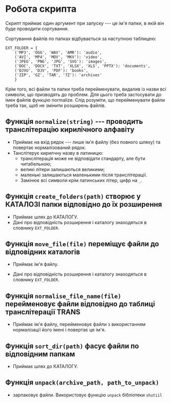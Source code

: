 # Робота скрипта

Скрипт приймає один аргумент при запуску --- це ім'я папки, в якій він буде проводити сортування.

Сортування файлів по папках відбувається за наступною таблицею:

```
EXT_FOLDER = {
    ('MP3', 'OGG', 'WAV', 'AMR'): 'audio',
    ('AVI', 'MP4', 'MOV', 'MKV'): 'video',
    ('JPEG', 'PNG', 'JPG', 'SVG'): 'images',
    ('DOC', 'DOCX', 'TXT', 'XLSX', 'XLS', 'PPTX'): 'documents',
    ('DJVU', 'DJV', 'PDF'): 'books',
    ('ZIP', 'GZ', 'TAR', '7Z'): 'archives'
    }

```

Крім того, всі файли та папки треба перейменувати, видалив із назви всі символи, що призводять до проблем. Для цього треба застосувати до імен файлів функцію normalize. Слід розуміти, що перейменувати файли треба так, щоб не змінити розширень файлів.

## Функція `normalize(string)` --- проводить транслітерацію кирилічного алфавіту

- Приймає на вхід рядок --- лише ім'я файлу (без повного шляху) та повертає нормалізований рядок.
- Танслітерує кирилчну назву в латиницю:
  - транслітерація може не відповідати стандарту, але бути читабельною;
  - великі літери залишаються великими;
  - маленькі залишаються маленькими після транслітерації.
  - Замінює всі символи крім латинських літер, цифр на `_`.

## Функція `create_folders(path)` створює у КАТАЛОЗІ папки відповідно до їх розширення

- Приймає шлях до КАТАЛОГУ.
- Дані про відповідність розширення і каталогу знаходяться в словнику `EXT_FOLDER`.

## Функція `move_file(file)` переміщує файли до відповідних каталогів

- Приймає ім'я файлу.

- Дані про відповідність розширення і каталогу знаходяться в словнику `EXT_FOLDER`.

## Функція `normalise_file_name(file)` перейменовує файли відповідно до таблиці транслітерації TRANS

- Приймає ім'я файлу, перейменовує файли з використанням нормалізації його імені і повертає це ім'я.

## Функція `sort_dir(path)` фасує файли по відповідним папкам

- Приймає шлях до КАТАЛОГУ.

## Функція `unpack(archive_path, path_to_unpack)`

- зарпаковує файли. Використовує функцію `unpack` бібліотеки `shutiil`
